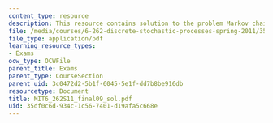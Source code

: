 ```yaml
---
content_type: resource
description: This resource contains solution to the problem Markov chain.
file: /media/courses/6-262-discrete-stochastic-processes-spring-2011/35df0c6d934c1c567401d19afa5c668e_MIT6_262S11_final09_sol.pdf
file_type: application/pdf
learning_resource_types:
- Exams
ocw_type: OCWFile
parent_title: Exams
parent_type: CourseSection
parent_uid: 3c0472d2-5b1f-6045-5e1f-dd7b8be916db
resourcetype: Document
title: MIT6_262S11_final09_sol.pdf
uid: 35df0c6d-934c-1c56-7401-d19afa5c668e
---
```

